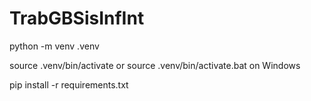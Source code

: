 # TrabGBSisInfInt

python -m venv .venv

source .venv/bin/activate or source .venv/bin/activate.bat on Windows

pip install -r requirements.txt